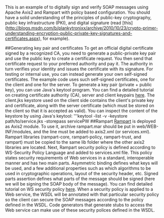 This is an example of to digitally sign and verify SOAP messages using Apache Axis2 and Rampart with policy based configuration. 
You should have a solid understanding of the principles of public-key cryptography, public key infrastructure (PKI), and digital signature (read [this] (http://blogs.msdn.com/b/plankytronixx/archive/2010/10/23/crypto-primer-understanding-encryption-public-private-key-signatures-and-certificates.aspx), for example). 

##Generating key pair and certificates
To get an official digital certificate signed by a recognized CA, you need to generate a public-private key pair and use the public key to create a certificate request. You then send that certificate request to your preferred authority and pay it. The authority in turn verifies your identity and issues the certificate with its signature.
For testing or internal use, you can instead generate your own self-signed certificates. The example code uses such self-signed certificates, one for the client and one for the server. To generate a key pair (private + public key),  you can use Java's keytool program. You can find a detailed tutorial on creating certificate authority (CA), server and client keypairs [here](http://wso2.com/library/174/).
The client.jks keystore used on the client side contains the client's private key and certificate, along with the server certificate (which must be stored on the client so that it is accepted as valid). You can inspect the content of the keystore by using Java's keytool: 
'''keytool -list -v -keystore path/to/service.jks -storepass servicePW
##Rampart
[Rampart](http://axis.apache.org/axis2/java/rampart/) is deployed as Axis2 module. To use it, archive rampart.mar should be put in web/WEB-INF/modules, and the line <module ref="rampart"/> must be added to axis2.xml (or services.xml). Rampart libraries (rampart-core, rampart-policy, rampart-trust, and rampart) must be copied to the same lib folder where the other axis2 libraries are located. 
Next, Rampart security policy is defined according to WS-Security Policy Language and added to services.xml file. This policy states security requirements of Web services in a standard, interoperable manner and has two main parts. Asymmetric binding defines what keys will be used, and a few additional properties such as which algorithms to be used in cryptographic operations, layout of the security header, etc. Signed parts assertion defines what parts of the message should be signed (here we will be signing the SOAP body of the message). You can find detailed tutorial on WS security policy [here](http://wso2.com/library/3132/).
When a security policy is applied to a Web service, the WSDL will be annotated with that particular security policy so the client can secure the SOAP messages according to the policy defined in the WSDL. Code generators that generate stubs to access the Web service can make use of these security polices defined in the WSDL.

